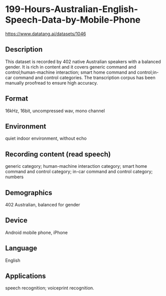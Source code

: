 # 199-Hours-Australian-English-Speech-Data-by-Mobile-Phone
https://www.datatang.ai/datasets/1046

## Description
This dataset is recorded by 402 native Australian speakers with a balanced gender. It is rich in content and it covers generic command and control;human-machine interaction; smart home command and control;in-car command and control categories. The transcription corpus has been manually proofread to ensure high accuracy.

## Format
16kHz, 16bit, uncompressed wav, mono channel

## Environment
quiet indoor environment, without echo

## Recording content (read speech)
generic category; human-machine interaction category; smart home command and control category; in-car command and control category; numbers

## Demographics
402 Australian, balanced for gender

## Device
Android mobile phone, iPhone

## Language
English

## Applications
speech recognition; voiceprint recognition.
